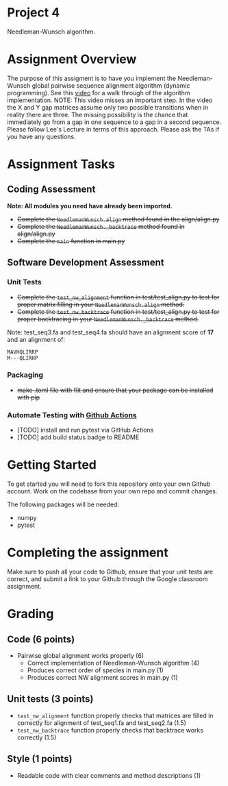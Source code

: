 # Project 4

Needleman-Wunsch algorithm.

# Assignment Overview

The purpose of this assigment is to have you implement the Needleman-Wunsch global pairwise sequence alignment algorithm (dynamic programming). See this [video](https://www.youtube.com/watch?v=NqYY0PJbD3s) for a walk through of the algorithm implementation. NOTE: This video misses an important step. In the video the X and Y gap matrices assume only two possible transitions when in reality there are three. The missing possibility is the chance that immediately go from a gap in one sequence to a gap in a second sequence. Please follow Lee's Lecture in terms of this approach. Please ask the TAs if you have any questions.

# Assignment Tasks

## Coding Assessment

**Note: All modules you need have already been imported.**

* ~~Complete the `NeedlemanWunsch.align` method found in the align/align.py~~
* ~~Complete the `NeedlemanWunsch._backtrace` method found in align/align.py~~
* ~~Complete the `main` function in main.py~~

## Software Development Assessment

### Unit Tests

* ~~Complete the `test_nw_alignment` function in test/test_align.py to test for proper matrix filling in your `NeedlemanWunsch.align` method.~~
* ~~Complete the `test_nw_backtrace` function in test/test_align.py to test for proper backtracing in your `NeedlemanWunsch._backtrace` method.~~

Note: test_seq3.fa and test_seq4.fa should have an alignment score of **17** and an alignment of:

```
MAVHQLIRRP	
M---QLIRHP
```

### Packaging
* ~~make .toml file with flit and ensure that your package can be installed with pip~~

### Automate Testing with [Github Actions](https://docs.github.com/en/actions)
* [TODO] install and run pytest via GitHub Actions
* [TODO] add build status badge to README

# Getting Started
To get started you will need to fork this repository onto your own Github account. Work on the codebase from your own repo and commit changes. 

The following packages will be needed:
* numpy
* pytest

# Completing the assignment
Make sure to push all your code to Github, ensure that your unit tests are correct, and submit a link to your Github through the Google classroom assignment.

# Grading
## Code (6 points)
* Pairwise global alignment works properly (6)
    * Correct implementation of Needleman-Wunsch algorithm (4)
    * Produces correct order of species in main.py (1) 
    * Produces correct NW alignment scores in main.py (1)

## Unit tests (3 points)
* `test_nw_alignment` function properly checks that matrices are filled in correctly for alignment of test_seq1.fa and test_seq2.fa (1.5)
* `test_nw_backtrace` function properly checks that backtrace works correctly (1.5)

## Style (1 points)
* Readable code with clear comments and method descriptions (1)

